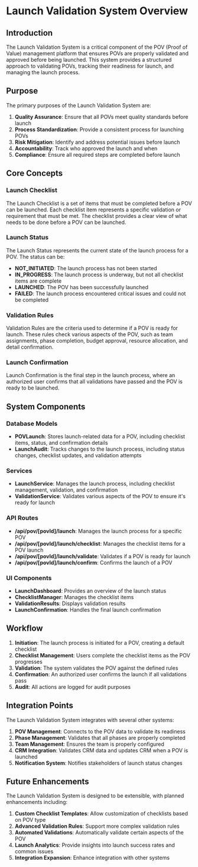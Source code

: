 # Launch Validation System Overview

## Introduction

The Launch Validation System is a critical component of the POV (Proof of Value) management platform that ensures POVs are properly validated and approved before being launched. This system provides a structured approach to validating POVs, tracking their readiness for launch, and managing the launch process.

## Purpose

The primary purposes of the Launch Validation System are:

1. **Quality Assurance**: Ensure that all POVs meet quality standards before launch
2. **Process Standardization**: Provide a consistent process for launching POVs
3. **Risk Mitigation**: Identify and address potential issues before launch
4. **Accountability**: Track who approved the launch and when
5. **Compliance**: Ensure all required steps are completed before launch

## Core Concepts

### Launch Checklist

The Launch Checklist is a set of items that must be completed before a POV can be launched. Each checklist item represents a specific validation or requirement that must be met. The checklist provides a clear view of what needs to be done before a POV can be launched.

### Launch Status

The Launch Status represents the current state of the launch process for a POV. The status can be:

- **NOT_INITIATED**: The launch process has not been started
- **IN_PROGRESS**: The launch process is underway, but not all checklist items are complete
- **LAUNCHED**: The POV has been successfully launched
- **FAILED**: The launch process encountered critical issues and could not be completed

### Validation Rules

Validation Rules are the criteria used to determine if a POV is ready for launch. These rules check various aspects of the POV, such as team assignments, phase completion, budget approval, resource allocation, and detail confirmation.

### Launch Confirmation

Launch Confirmation is the final step in the launch process, where an authorized user confirms that all validations have passed and the POV is ready to be launched.

## System Components

### Database Models

- **POVLaunch**: Stores launch-related data for a POV, including checklist items, status, and confirmation details
- **LaunchAudit**: Tracks changes to the launch process, including status changes, checklist updates, and validation attempts

### Services

- **LaunchService**: Manages the launch process, including checklist management, validation, and confirmation
- **ValidationService**: Validates various aspects of the POV to ensure it's ready for launch

### API Routes

- **/api/pov/[povId]/launch**: Manages the launch process for a specific POV
- **/api/pov/[povId]/launch/checklist**: Manages the checklist items for a POV launch
- **/api/pov/[povId]/launch/validate**: Validates if a POV is ready for launch
- **/api/pov/[povId]/launch/confirm**: Confirms the launch of a POV

### UI Components

- **LaunchDashboard**: Provides an overview of the launch status
- **ChecklistManager**: Manages the checklist items
- **ValidationResults**: Displays validation results
- **LaunchConfirmation**: Handles the final launch confirmation

## Workflow

1. **Initiation**: The launch process is initiated for a POV, creating a default checklist
2. **Checklist Management**: Users complete the checklist items as the POV progresses
3. **Validation**: The system validates the POV against the defined rules
4. **Confirmation**: An authorized user confirms the launch if all validations pass
5. **Audit**: All actions are logged for audit purposes

## Integration Points

The Launch Validation System integrates with several other systems:

1. **POV Management**: Connects to the POV data to validate its readiness
2. **Phase Management**: Validates that all phases are properly completed
3. **Team Management**: Ensures the team is properly configured
4. **CRM Integration**: Validates CRM data and updates CRM when a POV is launched
5. **Notification System**: Notifies stakeholders of launch status changes

## Future Enhancements

The Launch Validation System is designed to be extensible, with planned enhancements including:

1. **Custom Checklist Templates**: Allow customization of checklists based on POV type
2. **Advanced Validation Rules**: Support more complex validation rules
3. **Automated Validations**: Automatically validate certain aspects of the POV
4. **Launch Analytics**: Provide insights into launch success rates and common issues
5. **Integration Expansion**: Enhance integration with other systems
